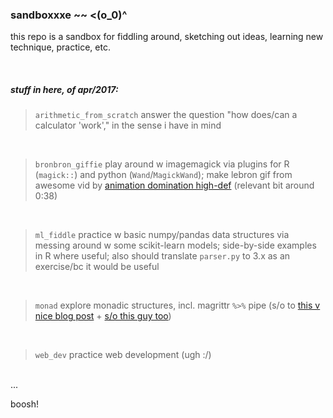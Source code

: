 
### sandboxxxe ~~ <(o_0)^ 

this repo is a sandbox for fiddling around, sketching out ideas, learning new technique, practice, etc.

<br>

##### stuff in here, of apr/2017:

> `arithmetic_from_scratch` 
	answer the question "how does/can a calculator 'work'," in the sense i have in mind 

<br>

> `bronbron_giffie` 
	play around w imagemagick via plugins for R (`magick::`) and python (`Wand`/`MagickWand`); make lebron gif from awesome vid by [animation domination high-def](https://www.youtube.com/watch?v=fAufyxBD-tI) (relevant bit around 0:38)

<br>

> `ml_fiddle` 
	practice w basic numpy/pandas data structures via messing around w some scikit-learn models; side-by-side examples in R where useful; also should translate `parser.py` to 3.x as an exercise/bc it would be useful

<br>

> `monad` 
	explore monadic structures, incl. magrittr `%>%` pipe (s/o to [this v nice blog post](http://www.win-vector.com/blog/2016/08/the-magrittr-monad/) + [s/o this guy too](http://randomlydistributedthoughts.blogspot.com/2014/06/using-writer-monads-in-r.html))

<br>

> `web_dev` 
	practice web development (ugh :/)


<br>
...
<br>

boosh!